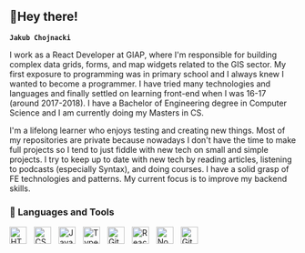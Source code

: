 ## 👋Hey there!

**`Jakub Chojnacki`**

I work as a React Developer at GIAP, where I'm responsible for building complex data grids, forms, and map widgets related to the GIS sector. 
My first exposure to programming was in primary school and I always knew I wanted to become a programmer. I have tried many technologies and languages and finally settled on learning front-end when I was 16-17 (around 2017-2018). I have a Bachelor of Engineering degree in Computer Science and I am currently doing my Masters in CS.
 
I'm a lifelong learner who enjoys testing and creating new things. Most of my repositories are private because nowadays I don't have the time to make full projects so I tend to just fiddle with new tech on small and simple projects. I try to keep up to date with new tech by reading articles, listening to podcasts (especially Syntax), and doing courses. I have a solid grasp of FE technologies and patterns. My current focus is to improve my backend skills.
 
###  🧰 Languages and Tools

<img align="left" alt="HTML" width="30px" style="padding-right:10px;" src="https://cdn.jsdelivr.net/gh/devicons/devicon/icons/html5/html5-plain.svg" />
<img align="left" alt="CSS" width="30px" style="padding-right:10px;" src="https://cdn.jsdelivr.net/gh/devicons/devicon/icons/css3/css3-plain.svg" />
<img align="left" alt="JavaScript" width="30px" style="padding-right:10px;" src="https://cdn.jsdelivr.net/gh/devicons/devicon/icons/javascript/javascript-plain.svg" />
<img align="left" alt="TypeScript" width="30px" style="padding-right:10px;" src="https://cdn.jsdelivr.net/gh/devicons/devicon/icons/typescript/typescript-plain.svg" />
<img align="left" alt="Git" width="30px" style="padding-right:10px;" src="https://cdn.jsdelivr.net/gh/devicons/devicon/icons/git/git-original.svg" />
<img align="left" alt="React" width="30px" style="padding-right:10px;" src="https://cdn.jsdelivr.net/gh/devicons/devicon/icons/react/react-original.svg" />
<img align="left" alt="NodeJS" width="30px" style="padding-right:10px;" src="https://cdn.jsdelivr.net/gh/devicons/devicon/icons/nodejs/nodejs-original.svg" />
<img align="left" alt="GitHub" width="30px" style="padding-right:10px;" src="https://cdn.jsdelivr.net/gh/devicons/devicon/icons/github/github-original.svg" />


